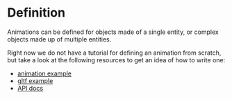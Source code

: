 # Definition

Animations can be defined for objects made of a single entity, or complex objects made up of multiple entities.

Right now we do not have a tutorial for defining an animation from scratch, but take a look at the following resources to get an idea of how to write one:

* [animation example][ex_ani]
* [gltf example][ex_gltf]
* [API docs][api]

[ex_ani]: https://github.com/amethyst/amethyst/tree/develop/examples/animation
[ex_gltf]: https://github.com/amethyst/amethyst/tree/develop/examples/gltf
[api]: https://docs.rs/amethyst_animation
